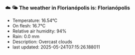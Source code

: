 ### ☁️ 🌤️  The weather in Florianópolis is: Florianópolis

- Temperature: 16.54°C
- On flesh: 16.7°C
- Relative air humidity: 94%
- Rain: 0.0 mm
- Description: Overcast clouds
- last updated: 2025-05-24T07:15:26.188011
